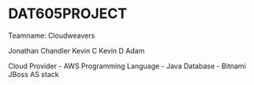# DAT605PROJECT

Teamname: Cloudweavers

Jonathan Chandler
Kevin C
Kevin D
Adam

Cloud Provider - AWS
Programming Language - Java
Database - Bitnami JBoss AS stack
